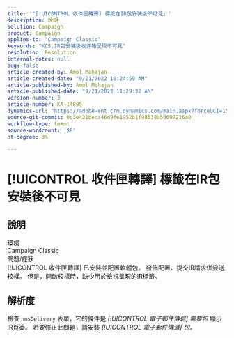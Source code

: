 ```yaml
---
title: '"[!UICONTROL 收件匣轉譯] 標籤在IR包安裝後不可見」'
description: 說明
solution: Campaign
product: Campaign
applies-to: "Campaign Classic"
keywords: "KCS,IR包安裝後收件箱呈現不可見"
resolution: Resolution
internal-notes: null
bug: false
article-created-by: Amol Mahajan
article-created-date: "9/21/2022 10:24:59 AM"
article-published-by: Amol Mahajan
article-published-date: "9/21/2022 11:29:32 AM"
version-number: 3
article-number: KA-14805
dynamics-url: "https://adobe-ent.crm.dynamics.com/main.aspx?forceUCI=1&pagetype=entityrecord&etn=knowledgearticle&id=e3c02ba3-9739-ed11-9db1-002248086cae"
source-git-commit: 0c3e421beca46d9fe1952b1f98538a50697216a0
workflow-type: tm+mt
source-wordcount: '98'
ht-degree: 3%

---
```


# [!UICONTROL 收件匣轉譯] 標籤在IR包安裝後不可見

## 說明

環境<br>
Campaign Classic
<br>問題/症狀<br>
[!UICONTROL 收件匣轉譯] 已安裝並配置軟體包。 發佈配置、提交IR請求併發送校樣。 但是，開啟校樣時，缺少用於檢視呈現的IR標籤。


## 解析度


檢查 ``nmsDelivery`` 表單，它的條件是 *[!UICONTROL 電子郵件傳遞]* *需要包* 顯示IR頁簽。 若要修正此問題，請安裝 *[!UICONTROL 電子郵件傳遞] 包。*
